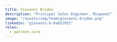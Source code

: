 ```yaml
---
title: Giovanni Bryden
description: "Principal Sales Engineer, Mixpanel"
image: "/assets/img/team/giovanni-bryden.png"
linkedin: "giovanni-b-8a822952"
roles:
  - patreon-core
---
```

